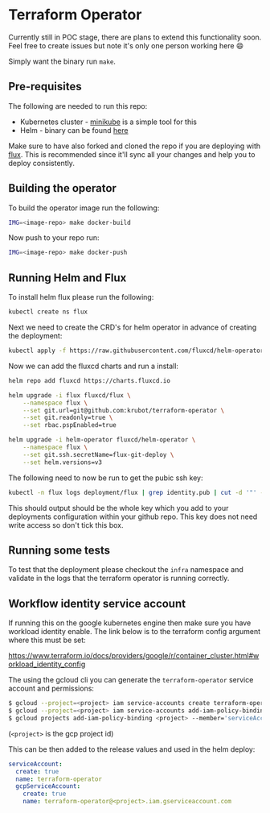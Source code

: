 # Terraform Operator

Currently still in POC stage, there are plans to extend this functionality soon. Feel free to create issues but note it's only one person working here 😄

Simply want the binary run `make`.

## Pre-requisites

The following are needed to run this repo:

 - Kubernetes cluster - [minikube](https://github.com/kubernetes/minikube) is a simple tool for this
 - Helm - binary can be found [here](https://github.com/helm/helm)

Make sure to have also forked and cloned the repo if you are deploying with [flux](https://github.com/weaveworks/flux). This is recommended since it'll sync all your changes and help you to deploy consistently.

## Building the operator

To build the operator image run the following:

```sh
IMG=<image-repo> make docker-build
```

Now push to your repo run:

```sh
IMG=<image-repo> make docker-push
```

## Running Helm and Flux

To install helm flux please run the following:

```sh
kubectl create ns flux
```

Next we need to create the CRD's for helm operator in advance of creating the deployment:

```sh
kubectl apply -f https://raw.githubusercontent.com/fluxcd/helm-operator/1.1.0/deploy/crds.yaml
```

Now we can add the fluxcd charts and run a install:

```sh
helm repo add fluxcd https://charts.fluxcd.io

helm upgrade -i flux fluxcd/flux \
    --namespace flux \
    --set git.url=git@github.com:krubot/terraform-operator \
    --set git.readonly=true \
    --set rbac.pspEnabled=true

helm upgrade -i helm-operator fluxcd/helm-operator \
    --namespace flux \
    --set git.ssh.secretName=flux-git-deploy \
    --set helm.versions=v3
```

The following need to now be run to get the pubic ssh key:

```sh
kubectl -n flux logs deployment/flux | grep identity.pub | cut -d '"' -f2
```

This should output should be the whole key which you add to your deployments configuration within your github repo. This key does not need write access so don't tick this box.

## Running some tests

To test that the deployment please checkout the `infra` namespace and validate in the logs that the terraform operator is running correctly.

## Workflow identity service account

If running this on the google kubernetes engine then make sure you have workload identity enable. The link below is to the terraform config argument where this must be set:

https://www.terraform.io/docs/providers/google/r/container_cluster.html#workload_identity_config

The using the gcloud cli you can generate the `terraform-operator` service account and permissions:

```sh
$ gcloud --project=<project> iam service-accounts create terraform-operator --display-name "Terraform operator service account"
$ gcloud --project=<project> iam service-accounts add-iam-policy-binding --role "roles/iam.workloadIdentityUser" --member "serviceAccount:<project>.svc.id.goog[infra/terraform-operator]" terraform-operator@<project>.iam.gserviceaccount.com
$ gcloud projects add-iam-policy-binding <project> --member='serviceAccount:terraform-operator@<project>.iam.gserviceaccount.com' --role='roles/storage.admin'
```
(`<project>` is the gcp project id)

This can be then added to the release values and used in the helm deploy:

```yaml
serviceAccount:
  create: true
  name: terraform-operator
  gcpServiceAccount:
    create: true
    name: terraform-operator@<project>.iam.gserviceaccount.com
```
